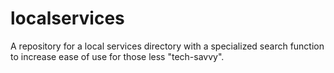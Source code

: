 # localservices

A repository for a local services directory with a specialized search function to increase ease of use for those less "tech-savvy".
